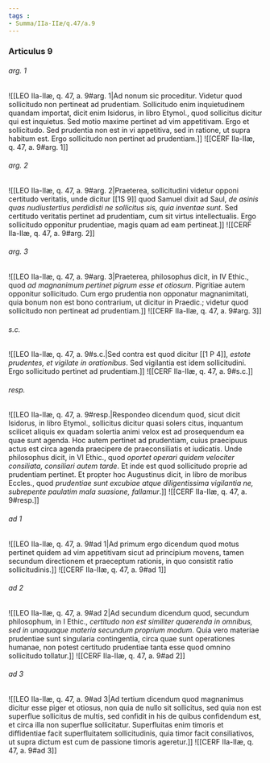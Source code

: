 ```yaml
---
tags : 
- Summa/IIa-IIæ/q.47/a.9
---
```


### Articulus 9

###### arg. 1
![[LEO IIa-IIæ, q. 47, a. 9#arg. 1|Ad nonum sic proceditur. Videtur quod sollicitudo non pertineat ad prudentiam. Sollicitudo enim inquietudinem quandam importat, dicit enim Isidorus, in libro Etymol., quod sollicitus dicitur qui est inquietus. Sed motio maxime pertinet ad vim appetitivam. Ergo et sollicitudo. Sed prudentia non est in vi appetitiva, sed in ratione, ut supra habitum est. Ergo sollicitudo non pertinet ad prudentiam.]]
![[CERF IIa-IIæ, q. 47, a. 9#arg. 1]]

###### arg. 2
![[LEO IIa-IIæ, q. 47, a. 9#arg. 2|Praeterea, sollicitudini videtur opponi certitudo veritatis, unde dicitur [[1S 9]] quod Samuel dixit ad Saul, *de asinis quas nudiustertius perdidisti ne sollicitus sis, quia inventae sunt*. Sed certitudo veritatis pertinet ad prudentiam, cum sit virtus intellectualis. Ergo sollicitudo opponitur prudentiae, magis quam ad eam pertineat.]]
![[CERF IIa-IIæ, q. 47, a. 9#arg. 2]]

###### arg. 3
![[LEO IIa-IIæ, q. 47, a. 9#arg. 3|Praeterea, philosophus dicit, in IV Ethic., quod *ad magnanimum pertinet pigrum esse et otiosum*. Pigritiae autem opponitur sollicitudo. Cum ergo prudentia non opponatur magnanimitati, quia bonum non est bono contrarium, ut dicitur in Praedic.; videtur quod sollicitudo non pertineat ad prudentiam.]]
![[CERF IIa-IIæ, q. 47, a. 9#arg. 3]]

###### s.c.
![[LEO IIa-IIæ, q. 47, a. 9#s.c.|Sed contra est quod dicitur [[1 P 4]], *estote prudentes, et vigilate in orationibus*. Sed vigilantia est idem sollicitudini. Ergo sollicitudo pertinet ad prudentiam.]]
![[CERF IIa-IIæ, q. 47, a. 9#s.c.]]

###### resp.
![[LEO IIa-IIæ, q. 47, a. 9#resp.|Respondeo dicendum quod, sicut dicit Isidorus, in libro Etymol., sollicitus dicitur quasi solers citus, inquantum scilicet aliquis ex quadam solertia animi velox est ad prosequendum ea quae sunt agenda. Hoc autem pertinet ad prudentiam, cuius praecipuus actus est circa agenda praecipere de praeconsiliatis et iudicatis. Unde philosophus dicit, in VI Ethic., quod *oportet operari quidem velociter consiliata, consiliari autem tarde*. Et inde est quod sollicitudo proprie ad prudentiam pertinet. Et propter hoc Augustinus dicit, in libro de moribus Eccles., quod *prudentiae sunt excubiae atque diligentissima vigilantia ne, subrepente paulatim mala suasione, fallamur*.]]
![[CERF IIa-IIæ, q. 47, a. 9#resp.]]

###### ad 1
![[LEO IIa-IIæ, q. 47, a. 9#ad 1|Ad primum ergo dicendum quod motus pertinet quidem ad vim appetitivam sicut ad principium movens, tamen secundum directionem et praeceptum rationis, in quo consistit ratio sollicitudinis.]]
![[CERF IIa-IIæ, q. 47, a. 9#ad 1]]

###### ad 2
![[LEO IIa-IIæ, q. 47, a. 9#ad 2|Ad secundum dicendum quod, secundum philosophum, in I Ethic., *certitudo non est similiter quaerenda in omnibus, sed in unaquaque materia secundum proprium modum*. Quia vero materiae prudentiae sunt singularia contingentia, circa quae sunt operationes humanae, non potest certitudo prudentiae tanta esse quod omnino sollicitudo tollatur.]]
![[CERF IIa-IIæ, q. 47, a. 9#ad 2]]

###### ad 3
![[LEO IIa-IIæ, q. 47, a. 9#ad 3|Ad tertium dicendum quod magnanimus dicitur esse piger et otiosus, non quia de nullo sit sollicitus, sed quia non est superflue sollicitus de multis, sed confidit in his de quibus confidendum est, et circa illa non superflue sollicitatur. Superfluitas enim timoris et diffidentiae facit superfluitatem sollicitudinis, quia timor facit consiliativos, ut supra dictum est cum de passione timoris ageretur.]]
![[CERF IIa-IIæ, q. 47, a. 9#ad 3]]

